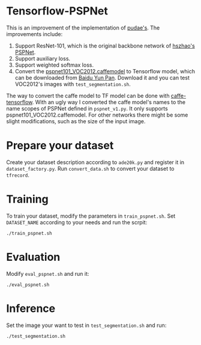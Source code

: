 # Tensorflow-PSPNet

This is an improvement of the implementation of [pudae's](https://github.com/pudae/tensorflow-pspnet). The improvements include:
1. Support ResNet-101, which is the original backbone network of [hszhao's PSPNet](https://github.com/hszhao/PSPNet).
2. Support auxiliary loss.
3. Support weighted softmax loss.
4. Convert the [pspnet101_VOC2012.caffemodel](https://github.com/hszhao/PSPNet) to Tensorflow model, which can be downloaded from [Baidu Yun Pan](https://pan.baidu.com/s/1i6QaK4X).<!--- or [Goole Drive](https://pan.baidu.com/s/1i6QaK4X).-->
Download it and you can test VOC2012's images with ```test_segmentation.sh```.

The way to convert the caffe model to TF model can be done with [caffe-tensorflow](https://github.com/melody-rain/caffe-tensorflow). With an ugly way I converted the caffe model's names to the name scopes of PSPNet defined in ```pspnet_v1.py```.
It only supports pspnet101_VOC2012.caffemodel. For other networks there might be some slight modifications, such as the size of the input image.
  
# Prepare your dataset
Create your dataset description according to ```ade20k.py``` and register it in ```dataset_factory.py```.
Run ```convert_data.sh``` to convert your dataset to ```tfrecord```.

# Training
To train your dataset, modify the parameters in ```train_pspnet.sh```. Set ```DATASET_NAME``` according to your needs and run the scrpit:
```
./train_pspnet.sh
```

# Evaluation
Modify ```eval_pspnet.sh``` and run it:
```
./eval_pspnet.sh
```

# Inference
Set the image your want to test in ```test_segmentation.sh``` and run:
```
./test_segmentation.sh
```

